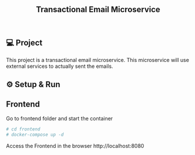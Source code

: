 <h2 align="center">
  Transactional Email Microservice
</h2>

<br>

## 💻 Project

This project is a transactional email microservice. This microservice will use external services to actually sent the emails.

## ⚙️ Setup & Run

## Frontend
Go to frontend folder and start the container
```sh
# cd frontend
# docker-compose up -d
```
Access the Frontend in the browser http://localhost:8080
